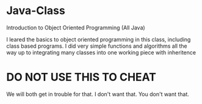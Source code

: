 # Java-Class
Introduction to Object Oriented Programming (All Java)


I leared the basics to object oriented programming in this class, including class based programs. I did very simple functions and algorithms all the way up to integrating many classes into one working piece with inheritence


# DO NOT USE THIS TO CHEAT

We will both get in trouble for that.
I don't want that.
You don't want that.
